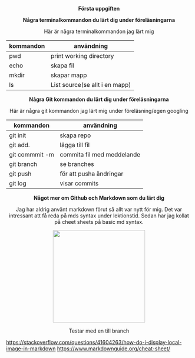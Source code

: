 <link rel="stylesheet" href="style.css">

**<p class="första" style="text-align: center;">Första uppgiften </P>**
**<p style="text-align: center;">Några terminalkommandon du lärt dig under föreläsningarna</p>**
<p style="text-align: center;">Här är några terminalkommandon jag lärt mig </P>

<div class="tabell-1">

| kommandon    | användning|
|--------------|-----------|
| pwd          |print working directory|
| echo    | skapa fil  |
| mkdir        |skapar mapp|
| ls     | List source(se allt i en mapp)  |

</div>

**<p style="text-align: center;">Några Git kommandon du lärt dig under föreläsningarna </P>**
<p style="text-align: center;"> Här är några git kommandon jag lärt mig under föreläsning/egen googling </P>

<div class="tabell-2">

| kommandon    | användning|
|--------------|-----------|
| git init          |skapa repo|
| git add.    |lägga till fil  |
|git commmit -m    |commita fil med meddelande|
| git branch     | se branches  |
| git push         |för att pusha ändringar|
| git log     | visar commits  |

</div>

**<p style="text-align: center;">Något mer om Github och Markdown som du lärt dig</P>**
<p style="text-align: center;">Jag har aldrig använt markdown förut så allt var nytt för mig. Det var intressant att få reda på mds syntax under lektionstid. Sedan har jag kollat på cheet sheets på basic md syntax.</P>

<center><img src="./img/hästboll.png" width="250"></center> <!---Vet att det är olagligt med center orkar inte förstå
hur man gör med bilder det känns svårt :(-->

<p style="text-align: center;">Testar med en till branch</P>



https://stackoverflow.com/questions/41604263/how-do-i-display-local-image-in-markdown
https://www.markdownguide.org/cheat-sheet/
